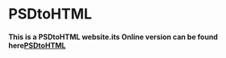 # PSDtoHTML

#### This is a PSDtoHTML website.its Online version can be found here[PSDtoHTML](http://psdtohtml-gnome.bitballoon.com/)